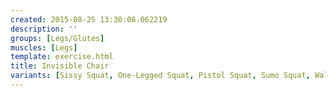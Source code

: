 ```yaml
---
created: 2015-08-25 13:30:08.062219
description: ''
groups: [Legs/Glutes]
muscles: [Legs]
template: exercise.html
title: Invisible Chair
variants: [Sissy Squat, One-Legged Squat, Pistol Squat, Sumo Squat, Wall Squat, Squat]
---
```

